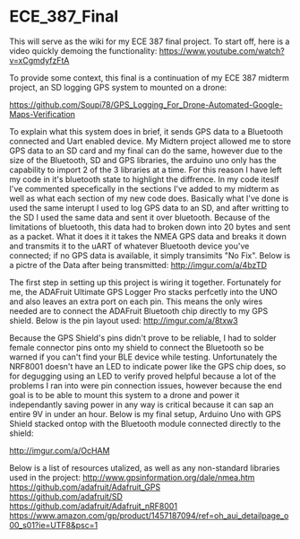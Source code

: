# ECE_387_Final
This will serve as the wiki for my ECE 387 final project.
To start off, here is a video quickly demoing the functionality:
https://www.youtube.com/watch?v=xCgmdyfzFtA

To provide some context, this final is a continuation of my ECE 387 midterm project, an SD logging GPS system to mounted on a drone:

https://github.com/Soupi78/GPS_Logging_For_Drone-Automated-Google-Maps-Verification

To explain what this system does in brief, it sends GPS data to a Bluetooth connected and Uart enabled device. 
My Midtern project allowed me to store GPS data to an SD card and my final can do the same, however due to the size of the Bluetooth, SD and GPS libraries, the arduino uno only has the capability to import 2 of the 3 libraries at a time. For this reason I have left my code in it's bluetooth state to highlight the diffrence. In my code iteslf I've commented specefically in the sections I've added to my midterm as well as what each section of my new code does. Basically what I've done is used the same interupt I used to log GPS data to an SD, and after writting to the SD I used the same data and sent it over bluetooth. Because of the limitations of bluetooth, this data had to broken down into 20 bytes and sent as a packet. What it does it it takes the NMEA GPS data and breaks it down and transmits it to the uART of whatever Bluetooth device you've connected; if no GPS data is available, it simply transimits "No Fix". Below is a pictre of the Data after being transmitted:
http://imgur.com/a/4bzTD

The first step in setting up this project is wiring it together. Fortunately for me, the ADAFruit Ultimate GPS Logger Pro stacks perfcetly into the UNO and also leaves an extra port on each pin. This means the only wires needed are to connect the ADAFruit Bluetooth chip directly to my GPS shield. Below is the pin layout used:
http://imgur.com/a/8txw3

Because the GPS Shield's pins didn't prove to be reliable, I had to solder female connector pins onto my shield to connect the Bluetooth so be warned if you can't find your BLE device while testing. Unfortunately the NRF8001 doesn't have an LED to indicate power like the GPS chip does, so for degugging using an LED to verify proved helpful because a lot of the problems I ran into were pin connection issues, however because the end goal is to be able to mount this system to a drone and power it independantly saving power in any way is critical because it can sap an entire 9V in under an hour. Below is my final setup, Arduino Uno with GPS Shield stacked ontop with the Bluetooth module connected directly to the shield:

http://imgur.com/a/OcHAM

Below is a list of resources utalized, as well as any non-standard libraries used in the project:
http://www.gpsinformation.org/dale/nmea.htm  
https://github.com/adafruit/Adafruit_GPS  
https://github.com/adafruit/SD  
https://github.com/adafruit/Adafruit_nRF8001  
https://www.amazon.com/gp/product/1457187094/ref=oh_aui_detailpage_o00_s01?ie=UTF8&psc=1  

